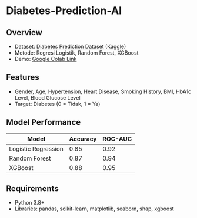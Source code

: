 # Diabetes-Prediction-AI
## Overview
- Dataset: [Diabetes Prediction Dataset (Kaggle)](https://www.kaggle.com/datasets/iammustafatz/diabetes-prediction-dataset)
- Metode: Regresi Logistik, Random Forest, XGBoost
- Demo: [Google Colab Link](https://colab.research.google.com/drive/...)

## Features
- Gender, Age, Hypertension, Heart Disease, Smoking History, BMI, HbA1c Level, Blood Glucose Level
- Target: Diabetes (0 = Tidak, 1 = Ya)

## Model Performance
| Model              | Accuracy | ROC-AUC |
|--------------------|----------|---------|
| Logistic Regression| 0.85     | 0.92    |
| Random Forest      | 0.87     | 0.94    |
| XGBoost            | 0.88     | 0.95    |

## Requirements
- Python 3.8+
- Libraries: pandas, scikit-learn, matplotlib, seaborn, shap, xgboost
